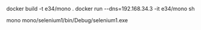 ﻿docker build -t e34/mono .
docker run --dns=192.168.34.3 -it e34/mono sh

mono mono/selenium1/bin/Debug/selenium1.exe

